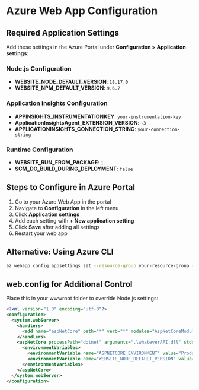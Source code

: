 # Azure Web App Configuration

## Required Application Settings

Add these settings in the Azure Portal under **Configuration > Application settings**:

### Node.js Configuration
- **WEBSITE_NODE_DEFAULT_VERSION**: `18.17.0`
- **WEBSITE_NPM_DEFAULT_VERSION**: `9.6.7`

### Application Insights Configuration
- **APPINSIGHTS_INSTRUMENTATIONKEY**: `your-instrumentation-key`
- **ApplicationInsightsAgent_EXTENSION_VERSION**: `~3`
- **APPLICATIONINSIGHTS_CONNECTION_STRING**: `your-connection-string`

### Runtime Configuration
- **WEBSITE_RUN_FROM_PACKAGE**: `1`
- **SCM_DO_BUILD_DURING_DEPLOYMENT**: `false`

## Steps to Configure in Azure Portal

1. Go to your Azure Web App in the portal
2. Navigate to **Configuration** in the left menu
3. Click **Application settings**
4. Add each setting with **+ New application setting**
5. Click **Save** after adding all settings
6. Restart your web app

## Alternative: Using Azure CLI

```bash
az webapp config appsettings set --resource-group your-resource-group --name whateverbruh --settings WEBSITE_NODE_DEFAULT_VERSION=18.17.0 WEBSITE_NPM_DEFAULT_VERSION=9.6.7 SCM_DO_BUILD_DURING_DEPLOYMENT=false
```

## web.config for Additional Control

Place this in your wwwroot folder to override Node.js settings:

```xml
<?xml version="1.0" encoding="utf-8"?>
<configuration>
  <system.webServer>
    <handlers>
      <add name="aspNetCore" path="*" verb="*" modules="AspNetCoreModuleV2" resourceType="Unspecified" />
    </handlers>
    <aspNetCore processPath="dotnet" arguments=".\whateverAPI.dll" stdoutLogEnabled="false" stdoutLogFile=".\logs\stdout" hostingModel="inprocess">
      <environmentVariables>
        <environmentVariable name="ASPNETCORE_ENVIRONMENT" value="Production" />
        <environmentVariable name="WEBSITE_NODE_DEFAULT_VERSION" value="18.17.0" />
      </environmentVariables>
    </aspNetCore>
  </system.webServer>
</configuration>
``` 